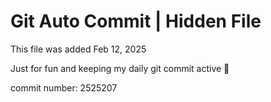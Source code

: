 # Git Auto Commit | Hidden File

This file was added Feb 12, 2025

Just for fun and keeping my daily git commit active 🤪

commit number: 2525207
